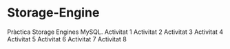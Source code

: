 # Storage-Engine
Pràctica Storage Engines MySQL.
Activitat 1
Activitat 2
Activitat 3
Activitat 4
Activitat 5
Activitat 6
Activitat 7
Activitat 8
